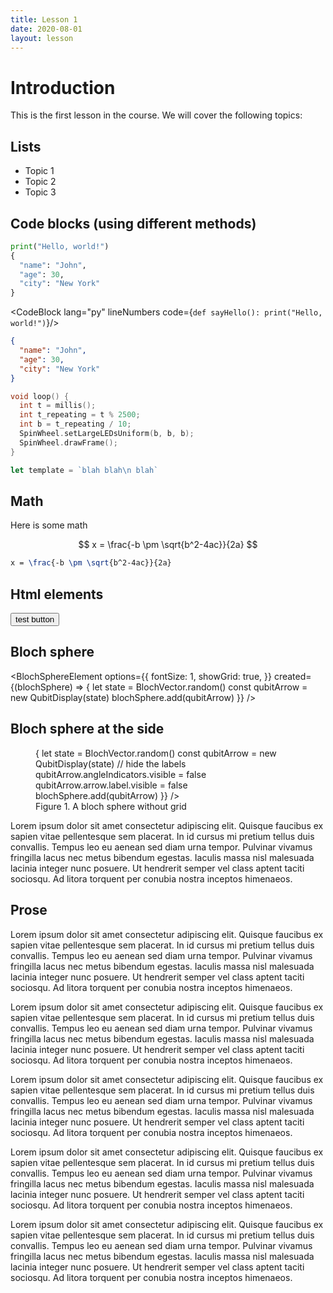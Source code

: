 ```yaml
---
title: Lesson 1
date: 2020-08-01
layout: lesson
---
```


<script>
  import CodeBlock from '$lib/components/CodeBlock/CodeBlock.svelte'
  import BlochSphereElement from '$lib/components/BlochSphereElement/BlochSphereElement.svelte'
  import { QubitDisplay, BlochVector } from '@qbead/bloch-sphere'
</script>

# Introduction

This is the first lesson in the course. We will cover the following topics:

## Lists

- Topic 1
- Topic 2
- Topic 3

## Code blocks (using different methods)

```python
print("Hello, world!")
{
  "name": "John",
  "age": 30,
  "city": "New York"
}
```

<CodeBlock lang="py" lineNumbers code={`def sayHello():
  print("Hello, world!")`}/>

```json
{
  "name": "John",
  "age": 30,
  "city": "New York"
}
```

```cpp
void loop() {
  int t = millis();
  int t_repeating = t % 2500;
  int b = t_repeating / 10;
  SpinWheel.setLargeLEDsUniform(b, b, b);
  SpinWheel.drawFrame();
}
```

```js
let template = `blah blah\n blah`
```

## Math

Here is some math

$$
x = \frac{-b \pm \sqrt{b^2-4ac}}{2a}
$$

```latex
x = \frac{-b \pm \sqrt{b^2-4ac}}{2a}
```

## Html elements

<button type="button" class="btn preset-filled-primary-500">test button</button>

## Bloch sphere

<BlochSphereElement options={{
  fontSize: 1,
  showGrid: true,
}} created={(blochSphere) => {
  let state = BlochVector.random()
  const qubitArrow = new QubitDisplay(state)
  blochSphere.add(qubitArrow)
}} />

## Bloch sphere at the side

<figure class="xl:float-right xl:ml-6 mt-0 xl:w-120">
  <BlochSphereElement options={{
    fontSize: .8,
    showGrid: false,
  }} created={(blochSphere) => {
    let state = BlochVector.random()
    const qubitArrow = new QubitDisplay(state)
    // hide the labels
    qubitArrow.angleIndicators.visible = false
    qubitArrow.arrow.label.visible = false
    blochSphere.add(qubitArrow)
  }} />
  <figcaption class="text-sm text-gray-500">
    Figure 1. A bloch sphere without grid
  </figcaption>
</figure>

Lorem ipsum dolor sit amet consectetur adipiscing elit. Quisque faucibus ex sapien vitae pellentesque sem placerat. In id cursus mi pretium tellus duis convallis. Tempus leo eu aenean sed diam urna tempor. Pulvinar vivamus fringilla lacus nec metus bibendum egestas. Iaculis massa nisl malesuada lacinia integer nunc posuere. Ut hendrerit semper vel class aptent taciti sociosqu. Ad litora torquent per conubia nostra inceptos himenaeos.

<div class="clear-both"></div>

## Prose

Lorem ipsum dolor sit amet consectetur adipiscing elit. Quisque faucibus ex sapien vitae pellentesque sem placerat. In id cursus mi pretium tellus duis convallis. Tempus leo eu aenean sed diam urna tempor. Pulvinar vivamus fringilla lacus nec metus bibendum egestas. Iaculis massa nisl malesuada lacinia integer nunc posuere. Ut hendrerit semper vel class aptent taciti sociosqu. Ad litora torquent per conubia nostra inceptos himenaeos.

Lorem ipsum dolor sit amet consectetur adipiscing elit. Quisque faucibus ex sapien vitae pellentesque sem placerat. In id cursus mi pretium tellus duis convallis. Tempus leo eu aenean sed diam urna tempor. Pulvinar vivamus fringilla lacus nec metus bibendum egestas. Iaculis massa nisl malesuada lacinia integer nunc posuere. Ut hendrerit semper vel class aptent taciti sociosqu. Ad litora torquent per conubia nostra inceptos himenaeos.

Lorem ipsum dolor sit amet consectetur adipiscing elit. Quisque faucibus ex sapien vitae pellentesque sem placerat. In id cursus mi pretium tellus duis convallis. Tempus leo eu aenean sed diam urna tempor. Pulvinar vivamus fringilla lacus nec metus bibendum egestas. Iaculis massa nisl malesuada lacinia integer nunc posuere. Ut hendrerit semper vel class aptent taciti sociosqu. Ad litora torquent per conubia nostra inceptos himenaeos.

Lorem ipsum dolor sit amet consectetur adipiscing elit. Quisque faucibus ex sapien vitae pellentesque sem placerat. In id cursus mi pretium tellus duis convallis. Tempus leo eu aenean sed diam urna tempor. Pulvinar vivamus fringilla lacus nec metus bibendum egestas. Iaculis massa nisl malesuada lacinia integer nunc posuere. Ut hendrerit semper vel class aptent taciti sociosqu. Ad litora torquent per conubia nostra inceptos himenaeos.

Lorem ipsum dolor sit amet consectetur adipiscing elit. Quisque faucibus ex sapien vitae pellentesque sem placerat. In id cursus mi pretium tellus duis convallis. Tempus leo eu aenean sed diam urna tempor. Pulvinar vivamus fringilla lacus nec metus bibendum egestas. Iaculis massa nisl malesuada lacinia integer nunc posuere. Ut hendrerit semper vel class aptent taciti sociosqu. Ad litora torquent per conubia nostra inceptos himenaeos.
